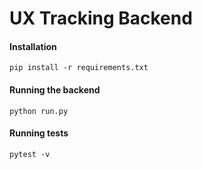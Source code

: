 # UX Tracking Backend

#### Installation
```
pip install -r requirements.txt
```

#### Running the backend
```
python run.py
```

#### Running tests
```
pytest -v
```
